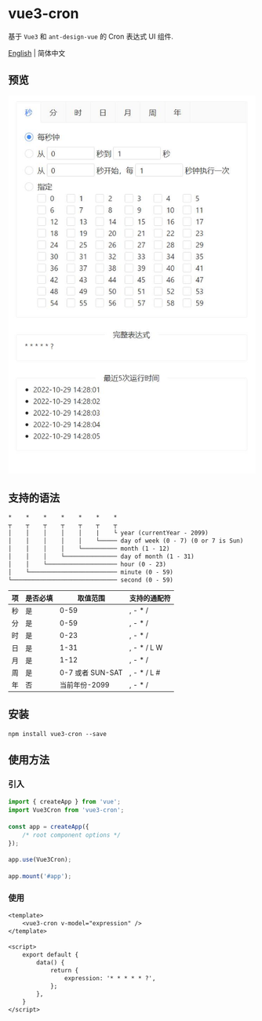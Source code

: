 # vue3-cron

基于 `Vue3` 和 `ant-design-vue` 的 Cron 表达式 UI 组件.

[English](./README.md) | 简体中文

## 预览

![](public/preview.png)

## 支持的语法

```
*    *    *    *    *    *    *
┬    ┬    ┬    ┬    ┬    ┬    ┬
│    │    │    │    │    |    └ year (currentYear - 2099)
│    │    │    │    │    └───── day of week (0 - 7) (0 or 7 is Sun)
│    │    │    │    └────────── month (1 - 12)
│    │    │    └─────────────── day of month (1 - 31)
│    │    └──────────────────── hour (0 - 23)
│    └───────────────────────── minute (0 - 59)
└────────────────────────────── second (0 - 59)
```

| 项  | 是否必填 | 取值范围 | 支持的通配符 |
|----|----|----|----|
| 秒  | 是 | 0-59 | , - * / |
| 分  | 是 | 0-59 | , - * / |
| 时  | 是 | 0-23 | , - * / |
| 日  | 是 | 1-31 | , - * / L W |
| 月  | 是 | 1-12 | , - * / |
| 周  | 是 | 0-7 或者 SUN-SAT | , - * / L # |
| 年  | 否 | 当前年份-2099 | , - * / |

## 安装

```
npm install vue3-cron --save
```

## 使用方法

### 引入

```typescript
import { createApp } from 'vue';
import Vue3Cron from 'vue3-cron';

const app = createApp({
    /* root component options */
});

app.use(Vue3Cron);

app.mount('#app');
```

### 使用

```vue
<template>
    <vue3-cron v-model="expression" />
</template>

<script>
    export default {
        data() {
            return {
                expression: '* * * * * ?',
            };
        },
    }
</script>
```
